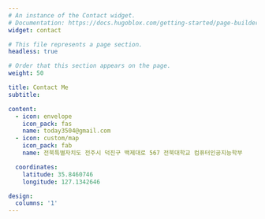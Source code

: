 ```yaml
---
# An instance of the Contact widget.
# Documentation: https://docs.hugoblox.com/getting-started/page-builder/
widget: contact

# This file represents a page section.
headless: true

# Order that this section appears on the page.
weight: 50

title: Contact Me
subtitle:

content:
  - icon: envelope
    icon_pack: fas
    name: today3504@gmail.com
  - icon: custom/map
    icon_pack: fab
    name: 전북특별자치도 전주시 덕진구 백제대로 567 전북대학교 컴퓨터인공지능학부

  coordinates:
    latitude: 35.8460746
    longitude: 127.1342646

design:
  columns: '1'
---
```

